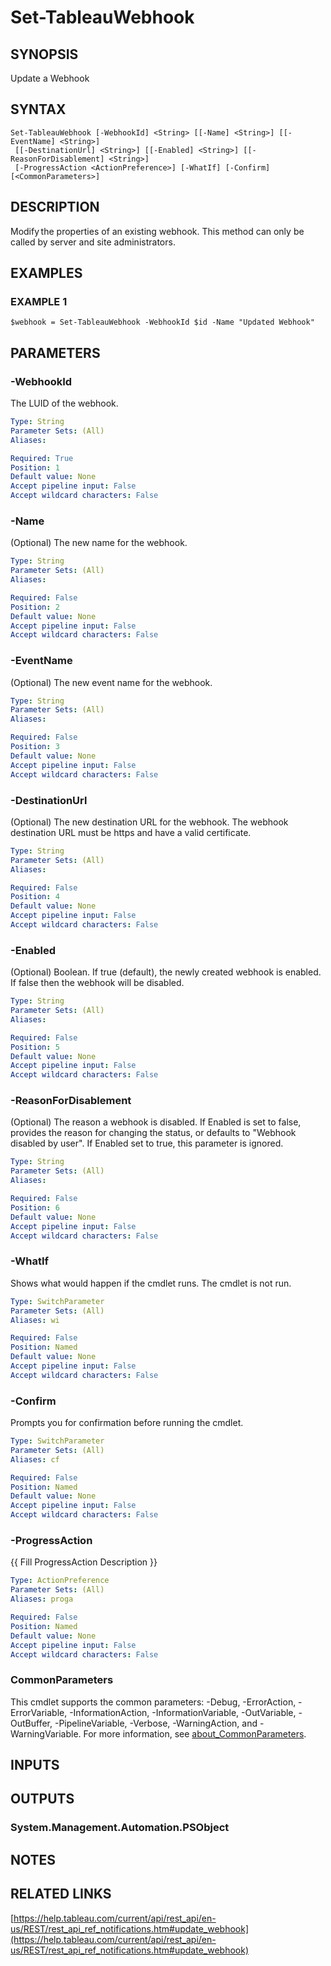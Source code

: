# Set-TableauWebhook

## SYNOPSIS
Update a Webhook

## SYNTAX

```
Set-TableauWebhook [-WebhookId] <String> [[-Name] <String>] [[-EventName] <String>]
 [[-DestinationUrl] <String>] [[-Enabled] <String>] [[-ReasonForDisablement] <String>]
 [-ProgressAction <ActionPreference>] [-WhatIf] [-Confirm] [<CommonParameters>]
```

## DESCRIPTION
Modify the properties of an existing webhook.
This method can only be called by server and site administrators.

## EXAMPLES

### EXAMPLE 1
```
$webhook = Set-TableauWebhook -WebhookId $id -Name "Updated Webhook"
```

## PARAMETERS

### -WebhookId
The LUID of the webhook.

```yaml
Type: String
Parameter Sets: (All)
Aliases:

Required: True
Position: 1
Default value: None
Accept pipeline input: False
Accept wildcard characters: False
```

### -Name
(Optional) The new name for the webhook.

```yaml
Type: String
Parameter Sets: (All)
Aliases:

Required: False
Position: 2
Default value: None
Accept pipeline input: False
Accept wildcard characters: False
```

### -EventName
(Optional) The new event name for the webhook.

```yaml
Type: String
Parameter Sets: (All)
Aliases:

Required: False
Position: 3
Default value: None
Accept pipeline input: False
Accept wildcard characters: False
```

### -DestinationUrl
(Optional) The new destination URL for the webhook.
The webhook destination URL must be https and have a valid certificate.

```yaml
Type: String
Parameter Sets: (All)
Aliases:

Required: False
Position: 4
Default value: None
Accept pipeline input: False
Accept wildcard characters: False
```

### -Enabled
(Optional) Boolean.
If true (default), the newly created webhook is enabled.
If false then the webhook will be disabled.

```yaml
Type: String
Parameter Sets: (All)
Aliases:

Required: False
Position: 5
Default value: None
Accept pipeline input: False
Accept wildcard characters: False
```

### -ReasonForDisablement
(Optional) The reason a webhook is disabled.
If Enabled is set to false, provides the reason for changing the status, or defaults to "Webhook disabled by user".
If Enabled set to true, this parameter is ignored.

```yaml
Type: String
Parameter Sets: (All)
Aliases:

Required: False
Position: 6
Default value: None
Accept pipeline input: False
Accept wildcard characters: False
```

### -WhatIf
Shows what would happen if the cmdlet runs.
The cmdlet is not run.

```yaml
Type: SwitchParameter
Parameter Sets: (All)
Aliases: wi

Required: False
Position: Named
Default value: None
Accept pipeline input: False
Accept wildcard characters: False
```

### -Confirm
Prompts you for confirmation before running the cmdlet.

```yaml
Type: SwitchParameter
Parameter Sets: (All)
Aliases: cf

Required: False
Position: Named
Default value: None
Accept pipeline input: False
Accept wildcard characters: False
```

### -ProgressAction
{{ Fill ProgressAction Description }}

```yaml
Type: ActionPreference
Parameter Sets: (All)
Aliases: proga

Required: False
Position: Named
Default value: None
Accept pipeline input: False
Accept wildcard characters: False
```

### CommonParameters
This cmdlet supports the common parameters: -Debug, -ErrorAction, -ErrorVariable, -InformationAction, -InformationVariable, -OutVariable, -OutBuffer, -PipelineVariable, -Verbose, -WarningAction, and -WarningVariable. For more information, see [about_CommonParameters](http://go.microsoft.com/fwlink/?LinkID=113216).

## INPUTS

## OUTPUTS

### System.Management.Automation.PSObject
## NOTES

## RELATED LINKS

[https://help.tableau.com/current/api/rest_api/en-us/REST/rest_api_ref_notifications.htm#update_webhook](https://help.tableau.com/current/api/rest_api/en-us/REST/rest_api_ref_notifications.htm#update_webhook)

